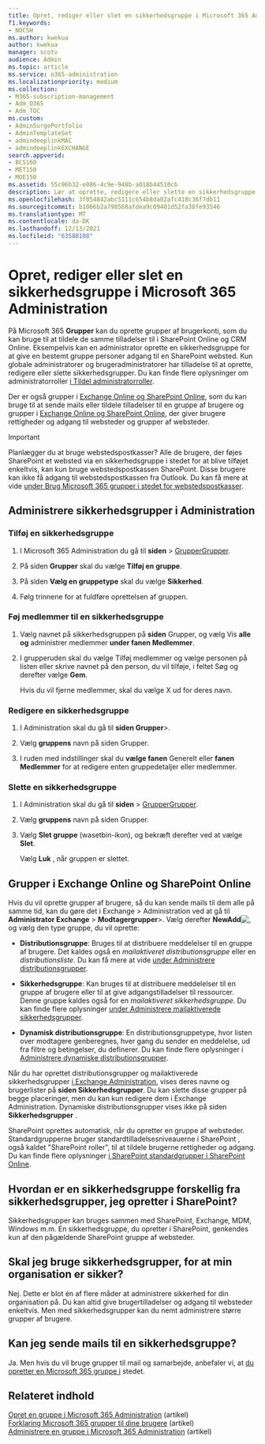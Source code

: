```yaml
---
title: Opret, rediger eller slet en sikkerhedsgruppe i Microsoft 365 Administration
f1.keywords:
- NOCSH
ms.author: kwekua
author: kwekua
manager: scotv
audience: Admin
ms.topic: article
ms.service: o365-administration
ms.localizationpriority: medium
ms.collection:
- M365-subscription-management
- Adm_O365
- Adm_TOC
ms.custom:
- AdminSurgePortfolio
- AdminTemplateSet
- admindeeplinkMAC
- admindeeplinkEXCHANGE
search.appverid:
- BCS160
- MET150
- MOE150
ms.assetid: 55c96b32-e086-4c9e-948b-a018b44510cb
description: Lær at oprette, redigere eller slette en sikkerhedsgruppe.
ms.openlocfilehash: 3f054842abc5111c654b8da02afc418c36f7db11
ms.sourcegitcommit: b1066b2a798568afdea9c09401d52fa38fe93546
ms.translationtype: MT
ms.contentlocale: da-DK
ms.lasthandoff: 12/13/2021
ms.locfileid: "63588108"
---
```

# <a name="create-edit-or-delete-a-security-group-in-the-microsoft-365-admin-center"></a>Opret, rediger eller slet en sikkerhedsgruppe i Microsoft 365 Administration

På Microsoft 365 **Grupper** kan du oprette grupper af brugerkonti, som du kan bruge til at tildele de samme tilladelser til i SharePoint Online og CRM Online. Eksempelvis kan en administrator oprette en sikkerhedsgruppe for at give en bestemt gruppe personer adgang til en SharePoint websted. Kun globale administratorer og brugeradministratorer har tilladelse til at oprette, redigere eller slette sikkerhedsgrupper. Du kan finde flere oplysninger om administratorroller [i Tildel administratorroller](../add-users/assign-admin-roles.md). 
  
Der er også grupper i [Exchange Online og SharePoint Online](#groups-in-exchange-online-and-sharepoint-online), som du kan bruge til at sende mails eller tildele tilladelser til en gruppe af brugere og grupper i [Exchange Online og SharePoint Online](#groups-in-exchange-online-and-sharepoint-online), der giver brugere rettigheder og adgang til websteder og grupper af websteder. 
  
> [!IMPORTANT]
>  Planlægger du at bruge webstedspostkasser? Alle de brugere, der føjes SharePoint et websted via en sikkerhedsgruppe i stedet for at blive tilføjet enkeltvis, kan kun bruge webstedspostkassen SharePoint. Disse brugere kan ikke få adgang til webstedspostkassen fra Outlook. Du kan få mere at vide [under Brug Microsoft 365 grupper i stedet for webstedspostkasser](https://support.microsoft.com/office/737d6b1f-67cc-41fe-8db8-f2d09dd1673b). 
  
## <a name="manage-security-groups-in-the-admin-center"></a>Administrere sikkerhedsgrupper i Administration

### <a name="add-a-security-group"></a>Tilføj en sikkerhedsgruppe

1. I Microsoft 365 Administration du gå til **siden** >  <a href="https://go.microsoft.com/fwlink/p/?linkid=2052855" target="_blank">GrupperGrupper</a>.
  
2. På siden **Grupper** skal du vælge **Tilføj en gruppe**.
    
3. På siden **Vælg en gruppetype** skal du vælge **Sikkerhed**. 
    
4. Følg trinnene for at fuldføre oprettelsen af gruppen. 
 
### <a name="add-members-to-a-security-group"></a>Føj medlemmer til en sikkerhedsgruppe
    
1. Vælg navnet på sikkerhedsgruppen på **siden** Grupper, og vælg Vis **alle og** administrer medlemmer **under fanen Medlemmer**. 
    
2. I grupperuden skal du vælge  Tilføj medlemmer og vælge personen på listen eller skrive navnet på den person, du vil tilføje, i feltet Søg og  derefter vælge **Gem**.
    
    Hvis du vil fjerne medlemmer, skal du vælge X ud for deres navn. 
  
### <a name="edit-a-security-group"></a>Redigere en sikkerhedsgruppe

1. I Administration skal du gå til **siden Grupper**\>.<a href="https://go.microsoft.com/fwlink/p/?linkid=2052855" target="_blank"></a>
  
2. Vælg **gruppens** navn på siden Grupper. 
    
3. I ruden med indstillinger skal du **vælge fanen** Generelt eller **fanen Medlemmer** for at redigere enten gruppedetaljer eller medlemmer.

### <a name="delete-a-security-group"></a>Slette en sikkerhedsgruppe

1. I Administration skal du gå til **siden** >  <a href="https://go.microsoft.com/fwlink/p/?linkid=2052855" target="_blank">GrupperGrupper</a>.
    
2. Vælg **gruppens** navn på siden Grupper. 
    
3. Vælg **Slet gruppe** (wasetbin-ikon), og bekræft derefter ved at vælge **Slet**.
    
    Vælg **Luk** , når gruppen er slettet. 
    
## <a name="groups-in-exchange-online-and-sharepoint-online"></a>Grupper i Exchange Online og SharePoint Online

Hvis du vil oprette grupper af brugere, så du kan sende mails til dem alle på samme tid, kan du gøre det i Exchange  \> Administration ved at gå til **Administrator Exchange** \> **Modtagergrupper**\>.<a href="https://go.microsoft.com/fwlink/?linkid=2183233" target="_blank"></a> Vælg derefter **NewAdd**![,](../../media/328ffb57-5f31-430a-b653-4a6b8e76d338.png) og vælg den type gruppe, du vil oprette: 
  
- **Distributionsgruppe**: Bruges til at distribuere meddelelser til en gruppe af brugere. Det kaldes også en  *mailaktiveret distributionsgruppe* eller en  *distributionsliste*. Du kan få mere at vide [under Administrere distributionsgrupper](/exchange/recipients-in-exchange-online/manage-distribution-groups/manage-distribution-groups).
    
- **Sikkerhedsgruppe**: Kan bruges til at distribuere meddelelser til en gruppe af brugere eller til at give adgangstilladelser til ressourcer. Denne gruppe kaldes også for en *mailaktiveret sikkerhedsgruppe*. Du kan finde flere oplysninger [under Administrere mailaktiverede sikkerhedsgrupper](/Exchange/recipients/mail-enabled-security-groups).
    
- **Dynamisk distributionsgruppe**: En distributionsgruppetype, hvor listen over modtagere genberegnes, hver gang du sender en meddelelse, ud fra filtre og betingelser, du definerer. Du kan finde flere oplysninger i [Administrere dynamiske distributionsgrupper](/Exchange/recipients/dynamic-distribution-groups/dynamic-distribution-groups).
    
Når du har oprettet distributionsgrupper og mailaktiverede sikkerhedsgrupper <a href="https://go.microsoft.com/fwlink/p/?linkid=2059104" target="_blank">i Exchange Administration</a>, vises deres navne og brugerlister på **siden Sikkerhedsgrupper**. Du kan slette disse grupper på begge placeringer, men du kan kun redigere dem i Exchange Administration. Dynamiske distributionsgrupper vises ikke på siden **Sikkerhedsgrupper** . 
  
 SharePoint oprettes automatisk, når du opretter en gruppe af websteder. Standardgrupperne bruger standardtilladelsesniveauerne i SharePoint , også kaldet "SharePoint roller", til at tildele brugerne rettigheder og adgang. Du kan finde flere oplysninger [i SharePoint standardgrupper i SharePoint Online](/sharepoint/default-sharepoint-groups).
  
## <a name="how-is-a-security-group-different-from-security-groups-i-create-in-sharepoint"></a>Hvordan er en sikkerhedsgruppe forskellig fra sikkerhedsgrupper, jeg opretter i SharePoint?

Sikkerhedsgrupper kan bruges sammen med SharePoint, Exchange, MDM, Windows m.m. En sikkerhedsgruppe, du opretter i SharePoint, genkendes kun af den pågældende SharePoint gruppe af websteder.
  
## <a name="do-i-have-to-use-security-groups-for-my-organization-to-be-secure"></a>Skal jeg bruge sikkerhedsgrupper, for at min organisation er sikker?

Nej. Dette er blot én af flere måder at administrere sikkerhed for din organisation på. Du kan altid give brugertilladelser og adgang til websteder enkeltvis. Men med sikkerhedsgrupper kan du nemt administrere større grupper af brugere.
  
## <a name="can-i-send-email-to-a-security-group"></a>Kan jeg sende mails til en sikkerhedsgruppe?

Ja. Men hvis du vil bruge grupper til mail og samarbejde, anbefaler vi, at [du opretter en Microsoft 365 gruppe i](../create-groups/create-groups.md) stedet. 

## <a name="related-content"></a>Relateret indhold

[Opret en gruppe i Microsoft 365 Administration](../create-groups/create-groups.md) (artikel)\
[Forklaring Microsoft 365 grupper til dine brugere](../create-groups/explain-groups-knowledge-worker.md) (artikel)\
[Administrere en gruppe i Microsoft 365 Administration](../create-groups/manage-groups.md) (artikel)